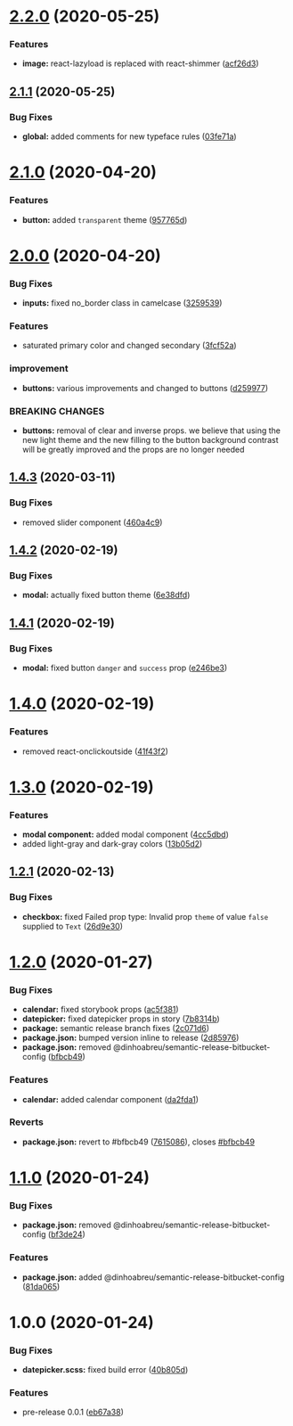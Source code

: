 # [2.2.0](https://bitbucket.org/iseats/apollo/compare/v2.1.1...v2.2.0) (2020-05-25)


### Features

* **image:** react-lazyload is replaced with react-shimmer ([acf26d3](https://bitbucket.org/iseats/apollo/commits/acf26d3d2b2d8f43a51b5f0072fcadb11f3a4f40))

## [2.1.1](https://bitbucket.org/iseats/apollo/compare/v2.1.0...v2.1.1) (2020-05-25)


### Bug Fixes

* **global:** added comments for new typeface rules ([03fe71a](https://bitbucket.org/iseats/apollo/commits/03fe71aaf1ac1f0ec0ab24f707f837db5bdaf0e8))

# [2.1.0](https://bitbucket.org/iseats/apollo/compare/v2.0.0...v2.1.0) (2020-04-20)


### Features

* **button:** added `transparent` theme ([957765d](https://bitbucket.org/iseats/apollo/commits/957765dc05c05a9e8b14b18410b93f71e4fbe2e2))

# [2.0.0](https://bitbucket.org/iseats/apollo/compare/v1.4.3...v2.0.0) (2020-04-20)


### Bug Fixes

* **inputs:** fixed no_border class in camelcase ([3259539](https://bitbucket.org/iseats/apollo/commits/32595399ac53f29358d24d86f1cf6a6e986bb115))


### Features

* saturated primary color and changed secondary ([3fcf52a](https://bitbucket.org/iseats/apollo/commits/3fcf52a1cb6c77972b2c5c327210d28fa3e3838c))


### improvement

* **buttons:** various improvements and changed to buttons ([d259977](https://bitbucket.org/iseats/apollo/commits/d25997758c751c454ef9f4cafc12610defe9e50e))


### BREAKING CHANGES

* **buttons:** removal of clear and inverse props. we believe that using the new light theme and
the new filling to the button background contrast will be greatly improved and the props are no
longer needed

## [1.4.3](https://bitbucket.org/iseats/apollo/compare/v1.4.2...v1.4.3) (2020-03-11)


### Bug Fixes

* removed slider component ([460a4c9](https://bitbucket.org/iseats/apollo/commits/460a4c922f8b93588ab2cebd690ab85a0d35ae5c))

## [1.4.2](https://bitbucket.org/iseats/apollo/compare/v1.4.1...v1.4.2) (2020-02-19)


### Bug Fixes

* **modal:** actually fixed button theme ([6e38dfd](https://bitbucket.org/iseats/apollo/commits/6e38dfd9bf37655bad15f45503cce41780c124e2))

## [1.4.1](https://bitbucket.org/iseats/apollo/compare/v1.4.0...v1.4.1) (2020-02-19)


### Bug Fixes

* **modal:** fixed button `danger` and `success` prop ([e246be3](https://bitbucket.org/iseats/apollo/commits/e246be310a12c42a0d7d82e4e89b3572fcf9864d))

# [1.4.0](https://bitbucket.org/iseats/apollo/compare/v1.3.0...v1.4.0) (2020-02-19)


### Features

* removed react-onclickoutside ([41f43f2](https://bitbucket.org/iseats/apollo/commits/41f43f2dfc6c10a54ff9c30c2441b516e6dba556))

# [1.3.0](https://bitbucket.org/iseats/apollo/compare/v1.2.1...v1.3.0) (2020-02-19)


### Features

* **modal component:** added modal component ([4cc5dbd](https://bitbucket.org/iseats/apollo/commits/4cc5dbd2bdee4e85193e519f5b7a8f94474183cc))
* added light-gray and dark-gray colors ([13b05d2](https://bitbucket.org/iseats/apollo/commits/13b05d2d187f76bc081a0edf75d406715d8e9be3))

## [1.2.1](https://bitbucket.org/iseats/apollo/compare/v1.2.0...v1.2.1) (2020-02-13)


### Bug Fixes

* **checkbox:** fixed Failed prop type: Invalid prop `theme` of value `false` supplied to `Text` ([26d9e30](https://bitbucket.org/iseats/apollo/commits/26d9e308328e5bf8e9f0d89360820d2795bc435c))

# [1.2.0](https://bitbucket.org/iseats/apollo/compare/v1.1.0...v1.2.0) (2020-01-27)


### Bug Fixes

* **calendar:** fixed storybook props ([ac5f381](https://bitbucket.org/iseats/apollo/commits/ac5f3815f509a8c3a16a796e73f495883bbe4fd3))
* **datepicker:** fixed datepicker props in story ([7b8314b](https://bitbucket.org/iseats/apollo/commits/7b8314b83b9c7166a2c8ff5e5a8fc11cfdffc36a))
* **package:** semantic release branch fixes ([2c071d6](https://bitbucket.org/iseats/apollo/commits/2c071d632725ff6f280913b100fcecdaf00de64e))
* **package.json:** bumped version inline to release ([2d85976](https://bitbucket.org/iseats/apollo/commits/2d85976fadcafd15fd05803a787d3a2430f56913))
* **package.json:** removed @dinhoabreu/semantic-release-bitbucket-config ([bfbcb49](https://bitbucket.org/iseats/apollo/commits/bfbcb4976839d8d872c5a951408ef0c74c7ba377))


### Features

* **calendar:** added calendar component ([da2fda1](https://bitbucket.org/iseats/apollo/commits/da2fda176d44e0b64688136bad5b61a2adac02e9))


### Reverts

* **package.json:** revert to #bfbcb49 ([7615086](https://bitbucket.org/iseats/apollo/commits/7615086e8cea603f334dcc84d849d5bf25157f6f)), closes [#bfbcb49](https://bitbucket.org/iseats/apollo/issue/bfbcb49)

# [1.1.0](https://bitbucket.org/iseats/apollo/compare/v1.0.0...v1.1.0) (2020-01-24)


### Bug Fixes

* **package.json:** removed @dinhoabreu/semantic-release-bitbucket-config ([bf3de24](https://bitbucket.org/iseats/apollo/commits/bf3de245c0fe5349ee439e49cfeb0e2da88d1ebb))


### Features

* **package.json:** added @dinhoabreu/semantic-release-bitbucket-config ([81da065](https://bitbucket.org/iseats/apollo/commits/81da065fc2d09c648470cec2bfa14aa9fcf8c60b))

# 1.0.0 (2020-01-24)


### Bug Fixes

* **datepicker.scss:** fixed build error ([40b805d](https://bitbucket.org/iseats/apollo/commits/40b805d24b687e541d48de4ce1f3bcca4f8ccf7b))


### Features

* pre-release 0.0.1 ([eb67a38](https://bitbucket.org/iseats/apollo/commits/eb67a38afd3fc54df832e0e591a65201b33fe9c8))
